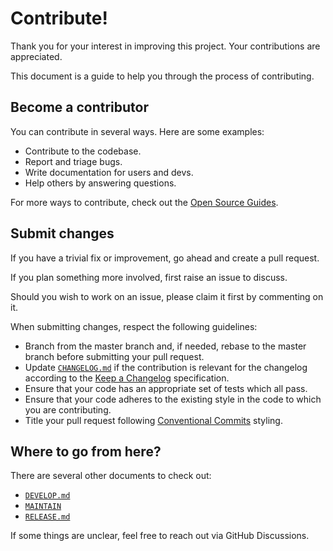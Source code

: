 # Contribute!

Thank you for your interest in improving this project. Your contributions are
appreciated.

This document is a guide to help you through the process of contributing.

## Become a contributor

You can contribute in several ways. Here are some examples:

- Contribute to the codebase.
- Report and triage bugs.
- Write documentation for users and devs.
- Help others by answering questions.

For more ways to contribute, check out the
[Open Source Guides](https://opensource.guide/how-to-contribute).

## Submit changes

If you have a trivial fix or improvement, go ahead and create a pull request.

If you plan something more involved, first raise an issue to discuss.

Should you wish to work on an issue, please claim it first by commenting on it.

When submitting changes, respect the following guidelines:

- Branch from the master branch and, if needed, rebase to the master branch
  before submitting your pull request.
- Update [`CHANGELOG.md`](CHANGELOG.md) if the contribution is relevant for the
  changelog according to the
  [Keep a Changelog](https://keepachangelog.com/en/1.1.0) specification.
- Ensure that your code has an appropriate set of tests which all pass.
- Ensure that your code adheres to the existing style in the code to which you
  are contributing.
- Title your pull request following
  [Conventional Commits](https://www.conventionalcommits.org/) styling.

## Where to go from here?

There are several other documents to check out:

- [`DEVELOP.md`](DEVELOP.md)
- [`MAINTAIN`](MAINTAIN.md)
- [`RELEASE.md`](RELEASE.md)

If some things are unclear, feel free to reach out via GitHub Discussions.
